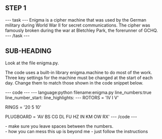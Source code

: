 <h2 class="c-project-heading--task">STEP 1</h2>
--- task ---
Enigma is a cipher machine that was used by the German military during World War II for secret communications. The cipher was famously broken during the war at Bletchley Park, the forerunner of GCHQ.
--- /task ---

<h2 class="c-project-heading--explain">SUB-HEADING</h2>
Look at the file enigma.py. 

The code uses a built-in library enigma.machine to do most of the work. 
Three key settings for the machine must be changed at the start of each day. 
Change them to match those shown in the code snippet below. 


<div class="c-project-code">
--- code ---
---
language:python
filename:enigma.py
line_numbers:true
line_number_start:
line_highlights:
---
ROTORS = 'IV I V'

RINGS = '20 5 10'

PLUGBOARD = 'AV BS CG DL FU HZ IN KM OW RX'
--- /code ---
</div>

<div class="c-project-callout c-project-callout--tip">
- make sure you leave spaces between the numbers.
</div>

<div class="c-project-callout c-project-callout--debug">
- how you can mess this up is beyond me
- just follow the instructions
</div>
